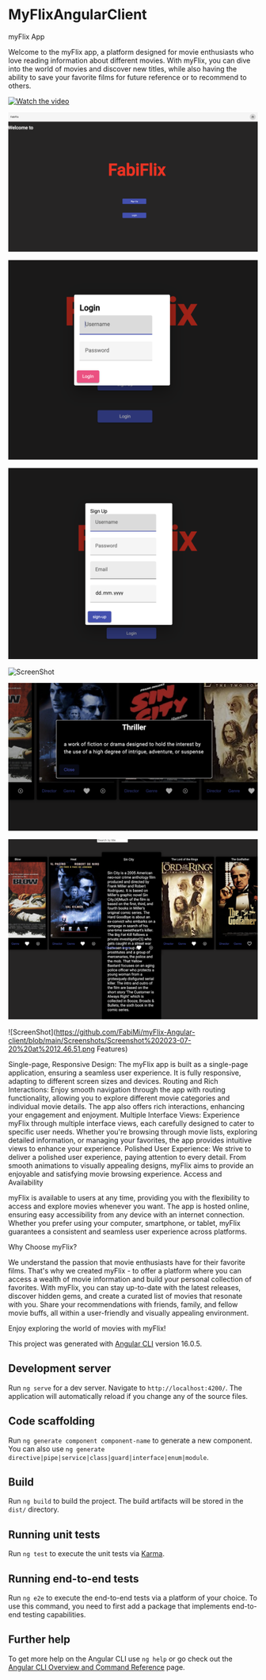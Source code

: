 # MyFlixAngularClient

myFlix App

Welcome to the myFlix app, a platform designed for movie enthusiasts who love reading information about different movies. With myFlix, you can dive into the world of movies and discover new titles, while also having the ability to save your favorite films for future reference or to recommend to others.


[![Watch the video](https://img.youtube.com/vi/nTQUwghvy5Q/default.jpg)](https://youtu.be/axPrFaC7MrI)

![ScreenShot](https://github.com/FabiMi/myFlix-Angular-client/blob/main/Screenshots/Screenshot%202023-07-20%20at%2012.45.17.png)

![ScreenShot](https://github.com/FabiMi/myFlix-Angular-client/blob/main/Screenshots/Screenshot%202023-07-20%20at%2012.45.27.png)

![ScreenShot](https://github.com/FabiMi/myFlix-Angular-client/blob/main/Screenshots/Screenshot%202023-07-20%20at%2012.45.37.png)

![ScreenShot](hhttps://github.com/FabiMi/myFlix-Angular-client/blob/main/Screenshots/Screenshot%202023-07-20%20at%2012.46.09.png)

![ScreenShot](https://github.com/FabiMi/myFlix-Angular-client/blob/main/Screenshots/Screenshot%202023-07-20%20at%2012.46.22.png)


![ScreenShot](https://github.com/FabiMi/myFlix-Angular-client/blob/main/Screenshots/Screenshot%202023-07-20%20at%2012.46.33.png)


![ScreenShot](https://github.com/FabiMi/myFlix-Angular-client/blob/main/Screenshots/Screenshot%202023-07-20%20at%2012.46.51.png
Features)




Single-page, Responsive Design: The myFlix app is built as a single-page application, ensuring a seamless user experience. It is fully responsive, adapting to different screen sizes and devices.
Routing and Rich Interactions: Enjoy smooth navigation through the app with routing functionality, allowing you to explore different movie categories and individual movie details. The app also offers rich interactions, enhancing your engagement and enjoyment.
Multiple Interface Views: Experience myFlix through multiple interface views, each carefully designed to cater to specific user needs. Whether you're browsing through movie lists, exploring detailed information, or managing your favorites, the app provides intuitive views to enhance your experience.
Polished User Experience: We strive to deliver a polished user experience, paying attention to every detail. From smooth animations to visually appealing designs, myFlix aims to provide an enjoyable and satisfying movie browsing experience.
Access and Availability

myFlix is available to users at any time, providing you with the flexibility to access and explore movies whenever you want. The app is hosted online, ensuring easy accessibility from any device with an internet connection. Whether you prefer using your computer, smartphone, or tablet, myFlix guarantees a consistent and seamless user experience across platforms.

Why Choose myFlix?

We understand the passion that movie enthusiasts have for their favorite films. That's why we created myFlix - to offer a platform where you can access a wealth of movie information and build your personal collection of favorites. With myFlix, you can stay up-to-date with the latest releases, discover hidden gems, and create a curated list of movies that resonate with you. Share your recommendations with friends, family, and fellow movie buffs, all within a user-friendly and visually appealing environment.

Enjoy exploring the world of movies with myFlix!


This project was generated with [Angular CLI](https://github.com/angular/angular-cli) version 16.0.5.

## Development server

Run `ng serve` for a dev server. Navigate to `http://localhost:4200/`. The application will automatically reload if you change any of the source files.

## Code scaffolding

Run `ng generate component component-name` to generate a new component. You can also use `ng generate directive|pipe|service|class|guard|interface|enum|module`.

## Build

Run `ng build` to build the project. The build artifacts will be stored in the `dist/` directory.

## Running unit tests

Run `ng test` to execute the unit tests via [Karma](https://karma-runner.github.io).

## Running end-to-end tests

Run `ng e2e` to execute the end-to-end tests via a platform of your choice. To use this command, you need to first add a package that implements end-to-end testing capabilities.

## Further help

To get more help on the Angular CLI use `ng help` or go check out the [Angular CLI Overview and Command Reference](https://angular.io/cli) page.
